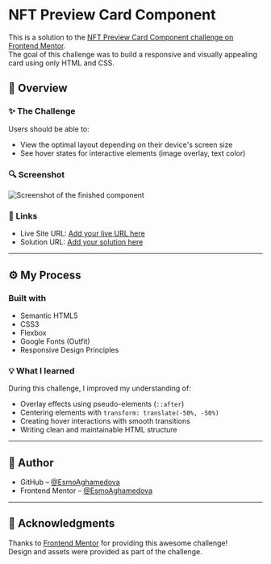 # NFT Preview Card Component

This is a solution to the [NFT Preview Card Component challenge on Frontend Mentor](https://www.frontendmentor.io/challenges/nft-preview-card-component-SbdUL_w0U).  
The goal of this challenge was to build a responsive and visually appealing card using only HTML and CSS.

## 🧠 Overview

### ✨ The Challenge

Users should be able to:
- View the optimal layout depending on their device's screen size
- See hover states for interactive elements (image overlay, text color)

### 🔍 Screenshot

![Screenshot of the finished component](./images/screenshot.png)

### 🔗 Links

- Live Site URL: [Add your live URL here](https://your-live-site-link.com)
- Solution URL: [Add your solution here](https://www.frontendmentor.io/solutions/your-solution-link)

---

## ⚙️ My Process

### Built with

- Semantic HTML5
- CSS3
- Flexbox
- Google Fonts (Outfit)
- Responsive Design Principles

### 💡 What I learned

During this challenge, I improved my understanding of:
- Overlay effects using pseudo-elements (`::after`)
- Centering elements with `transform: translate(-50%, -50%)`
- Creating hover interactions with smooth transitions
- Writing clean and maintainable HTML structure

---

## 🚀 Author

- GitHub – [@EsmoAghamedova](https://github.com/EsmoAghamedova)
- Frontend Mentor – [@EsmoAghamedova](https://www.frontendmentor.io/profile/EsmoAghamedova)

---

## 📝 Acknowledgments

Thanks to [Frontend Mentor](https://www.frontendmentor.io) for providing this awesome challenge!  
Design and assets were provided as part of the challenge.

